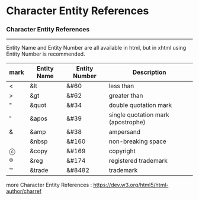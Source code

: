 # Character Entity References

### Character Entity References

<hr>

Entity Name and Entity Number are all available in html, but in xhtml using Entity Number is recommended.

| mark | Entity Name | Entity Number | Description                        |
| ---- | ----------- | ------------- | ---------------------------------- |
| <    | &lt         | &#60          | less than                          |
| >    | &gt         | &#62          | greater than                       |
| "    | &quot       | &#34          | double quotation mark              |
| '    | &apos       | &#39          | single quotation mark (apostrophe) |
| &    | &amp        | &#38          | ampersand                          |
|      | &nbsp       | &#160         | non-breaking space                 |
| ⓒ    | &copy       | &#169         | copyright                          |
| ®    | &reg        | &#174         | registered trademark               |
| ™    | &trade      | &#8482        | trademark                          |

more Character Entity References : https://dev.w3.org/html5/html-author/charref
